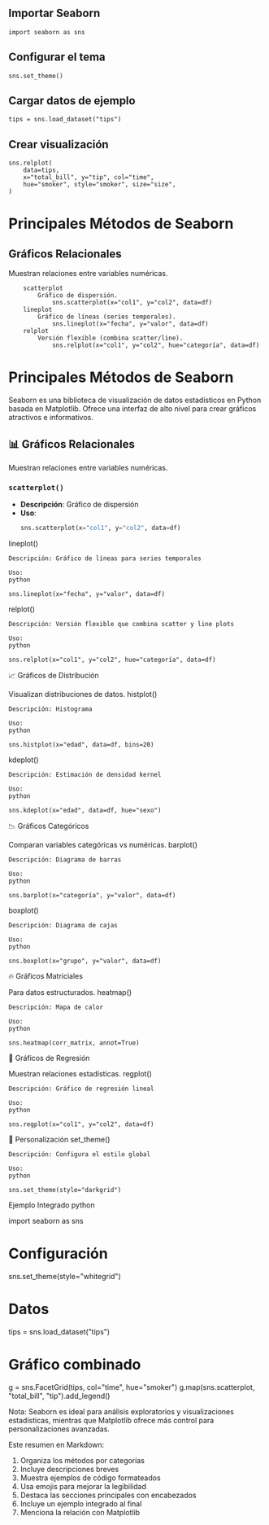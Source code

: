 ## Importar Seaborn
    import seaborn as sns

## Configurar el tema
    sns.set_theme()

## Cargar datos de ejemplo
    tips = sns.load_dataset("tips")

## Crear visualización
    sns.relplot(
        data=tips,
        x="total_bill", y="tip", col="time",
        hue="smoker", style="smoker", size="size",
    )


# Principales Métodos de Seaborn

## Gráficos Relacionales
Muestran relaciones entre variables numéricas.
```
    scatterplot
        Gráfico de dispersión.
            sns.scatterplot(x="col1", y="col2", data=df)
    lineplot
        Gráfico de líneas (series temporales).
            sns.lineplot(x="fecha", y="valor", data=df)
    relplot
        Versión flexible (combina scatter/line).
            sns.relplot(x="col1", y="col2", hue="categoría", data=df)
```

# Principales Métodos de Seaborn

Seaborn es una biblioteca de visualización de datos estadísticos en Python basada en Matplotlib. Ofrece una interfaz de alto nivel para crear gráficos atractivos e informativos.

## 📊 Gráficos Relacionales
Muestran relaciones entre variables numéricas.

### `scatterplot()`
- **Descripción**: Gráfico de dispersión
- **Uso**: 
  ```python
  sns.scatterplot(x="col1", y="col2", data=df)

lineplot()

    Descripción: Gráfico de líneas para series temporales

    Uso:
    python

    sns.lineplot(x="fecha", y="valor", data=df)

relplot()

    Descripción: Versión flexible que combina scatter y line plots

    Uso:
    python

    sns.relplot(x="col1", y="col2", hue="categoría", data=df)

📈 Gráficos de Distribución

Visualizan distribuciones de datos.
histplot()

    Descripción: Histograma

    Uso:
    python

    sns.histplot(x="edad", data=df, bins=20)

kdeplot()

    Descripción: Estimación de densidad kernel

    Uso:
    python

    sns.kdeplot(x="edad", data=df, hue="sexo")

📉 Gráficos Categóricos

Comparan variables categóricas vs numéricas.
barplot()

    Descripción: Diagrama de barras

    Uso:
    python

    sns.barplot(x="categoría", y="valor", data=df)

boxplot()

    Descripción: Diagrama de cajas

    Uso:
    python

    sns.boxplot(x="grupo", y="valor", data=df)

🔥 Gráficos Matriciales

Para datos estructurados.
heatmap()

    Descripción: Mapa de calor

    Uso:
    python

    sns.heatmap(corr_matrix, annot=True)

🔄 Gráficos de Regresión

Muestran relaciones estadísticas.
regplot()

    Descripción: Gráfico de regresión lineal

    Uso:
    python

    sns.regplot(x="col1", y="col2", data=df)

🎨 Personalización
set_theme()

    Descripción: Configura el estilo global

    Uso:
    python

    sns.set_theme(style="darkgrid")

Ejemplo Integrado
python

import seaborn as sns

# Configuración
sns.set_theme(style="whitegrid")

# Datos
tips = sns.load_dataset("tips")

# Gráfico combinado
g = sns.FacetGrid(tips, col="time", hue="smoker")
g.map(sns.scatterplot, "total_bill", "tip").add_legend()

Nota: Seaborn es ideal para análisis exploratorios y visualizaciones estadísticas, mientras que Matplotlib ofrece más control para personalizaciones avanzadas.


Este resumen en Markdown:
1. Organiza los métodos por categorías
2. Incluye descripciones breves
3. Muestra ejemplos de código formateados
4. Usa emojis para mejorar la legibilidad
5. Destaca las secciones principales con encabezados
6. Incluye un ejemplo integrado al final
7. Menciona la relación con Matplotlib